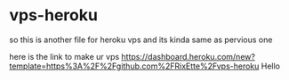 # vps-heroku
so this is another file for heroku vps and its kinda same as pervious one

here is the link to make ur vps
https://dashboard.heroku.com/new?template=https%3A%2F%2Fgithub.com%2FRixEtte%2Fvps-heroku
Hello
